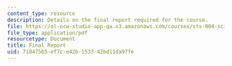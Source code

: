 ```yaml
---
content_type: resource
description: Details on the final report required for the course.
file: https://ol-ocw-studio-app-qa.s3.amazonaws.com/courses/sts-004-science-technology-world-fall-2013/710475b5ef7ce42b153342bd11da97fe_MITSTS_004F13_assig_final.pdf
file_type: application/pdf
resourcetype: Document
title: Final Report
uid: 710475b5-ef7c-e42b-1533-42bd11da97fe
---
```

